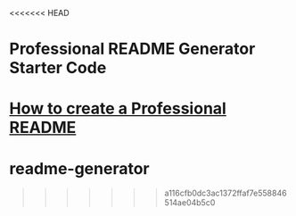 <<<<<<< HEAD
# Professional README Generator Starter Code

[How to create a Professional README](https://coding-boot-camp.github.io/full-stack/github/professional-readme-guide)
=======
# readme-generator
>>>>>>> a116cfb0dc3ac1372ffaf7e558846514ae04b5c0
